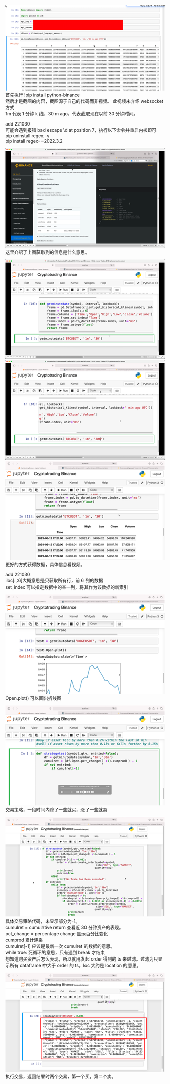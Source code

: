 ![](./img/2022-07-20-15-37-21.png)  
首先执行 !pip install python-binance  
然后才是截图的内容，截图源于自己的代码而非视频。
此视频未介绍 websocket 方式  
1m 代表 1 分钟 k 线，30 m ago，代表截取现在以前 30 分钟时间。

add 221030  
可能会遇到报错 bad escape \d at position 7，执行以下命令并重启内核即可  
pip uninstall regex -y  
pip install regex==2022.3.2

![](./img/2022-07-20-15-43-24.png)  
这里介绍了上图获取到的信息是什么意思。

![](./img/2022-07-20-15-49-40.png)  
![](./img/2022-07-20-15-49-59.png)  
![](./img/2022-07-20-15-50-43.png)  
更好的方式获得数据，具体信息看视频。

add 221030  
iloc[:,:6]大概意思是只获取所有行，前 6 列的数据  
set_index 可以指定数据中的某一列，将其作为该数据的新索引        

![](./img/2022-07-20-15-52-56.png)  
Open.plot() 可以画出折线图

![](./img/2022-07-20-16-11-30.png)  
交易策略，一段时间内降了一些就买，涨了一些就卖

![](./img/2022-07-20-16-21-03.png)  
具体交易策略代码，未显示部分为-1。  
cumulret = cumulative return 查看近 30 分钟资产的表现。  
pct_change = percentage change 显示百分比变化  
cumprod 累计连乘  
cumulret[-1] 应该是最新一次 cumulret 的数据的意思。  
while true: 死循环的意思，只有遇到 break 才结束  
想知道购买资产后怎么表现，所以就用发起 order 得到的 ts 来过滤。过滤为只显示所有 dataframe 中大于 order 的 ts。loc 大约是 location 的意思。

![](./img/2022-07-20-16-26-38.png)  
执行交易，返回结果时两个交易，第一个买，第二个卖。
